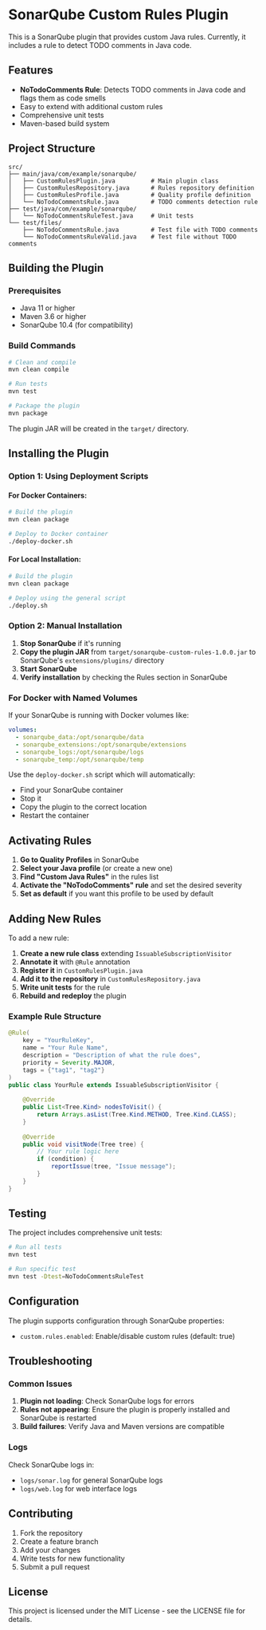 # SonarQube Custom Rules Plugin

This is a SonarQube plugin that provides custom Java rules. Currently, it includes a rule to detect TODO comments in Java code.

## Features

- **NoTodoComments Rule**: Detects TODO comments in Java code and flags them as code smells
- Easy to extend with additional custom rules
- Comprehensive unit tests
- Maven-based build system

## Project Structure

```
src/
├── main/java/com/example/sonarqube/
│   ├── CustomRulesPlugin.java          # Main plugin class
│   ├── CustomRulesRepository.java      # Rules repository definition
│   ├── CustomRulesProfile.java         # Quality profile definition
│   └── NoTodoCommentsRule.java         # TODO comments detection rule
├── test/java/com/example/sonarqube/
│   └── NoTodoCommentsRuleTest.java     # Unit tests
└── test/files/
    ├── NoTodoCommentsRule.java         # Test file with TODO comments
    └── NoTodoCommentsRuleValid.java    # Test file without TODO comments
```

## Building the Plugin

### Prerequisites

- Java 11 or higher
- Maven 3.6 or higher
- SonarQube 10.4 (for compatibility)

### Build Commands

```bash
# Clean and compile
mvn clean compile

# Run tests
mvn test

# Package the plugin
mvn package
```

The plugin JAR will be created in the `target/` directory.

## Installing the Plugin

### Option 1: Using Deployment Scripts

#### For Docker Containers:
```bash
# Build the plugin
mvn clean package

# Deploy to Docker container
./deploy-docker.sh
```

#### For Local Installation:
```bash
# Build the plugin
mvn clean package

# Deploy using the general script
./deploy.sh
```

### Option 2: Manual Installation

1. **Stop SonarQube** if it's running
2. **Copy the plugin JAR** from `target/sonarqube-custom-rules-1.0.0.jar` to SonarQube's `extensions/plugins/` directory
3. **Start SonarQube**
4. **Verify installation** by checking the Rules section in SonarQube

### For Docker with Named Volumes

If your SonarQube is running with Docker volumes like:
```yaml
volumes:
  - sonarqube_data:/opt/sonarqube/data
  - sonarqube_extensions:/opt/sonarqube/extensions
  - sonarqube_logs:/opt/sonarqube/logs
  - sonarqube_temp:/opt/sonarqube/temp
```

Use the `deploy-docker.sh` script which will automatically:
- Find your SonarQube container
- Stop it
- Copy the plugin to the correct location
- Restart the container

## Activating Rules

1. **Go to Quality Profiles** in SonarQube
2. **Select your Java profile** (or create a new one)
3. **Find "Custom Java Rules"** in the rules list
4. **Activate the "NoTodoComments" rule** and set the desired severity
5. **Set as default** if you want this profile to be used by default

## Adding New Rules

To add a new rule:

1. **Create a new rule class** extending `IssuableSubscriptionVisitor`
2. **Annotate it** with `@Rule` annotation
3. **Register it** in `CustomRulesPlugin.java`
4. **Add it to the repository** in `CustomRulesRepository.java`
5. **Write unit tests** for the rule
6. **Rebuild and redeploy** the plugin

### Example Rule Structure

```java
@Rule(
    key = "YourRuleKey",
    name = "Your Rule Name",
    description = "Description of what the rule does",
    priority = Severity.MAJOR,
    tags = {"tag1", "tag2"}
)
public class YourRule extends IssuableSubscriptionVisitor {
    
    @Override
    public List<Tree.Kind> nodesToVisit() {
        return Arrays.asList(Tree.Kind.METHOD, Tree.Kind.CLASS);
    }
    
    @Override
    public void visitNode(Tree tree) {
        // Your rule logic here
        if (condition) {
            reportIssue(tree, "Issue message");
        }
    }
}
```

## Testing

The project includes comprehensive unit tests:

```bash
# Run all tests
mvn test

# Run specific test
mvn test -Dtest=NoTodoCommentsRuleTest
```

## Configuration

The plugin supports configuration through SonarQube properties:

- `custom.rules.enabled`: Enable/disable custom rules (default: true)

## Troubleshooting

### Common Issues

1. **Plugin not loading**: Check SonarQube logs for errors
2. **Rules not appearing**: Ensure the plugin is properly installed and SonarQube is restarted
3. **Build failures**: Verify Java and Maven versions are compatible

### Logs

Check SonarQube logs in:
- `logs/sonar.log` for general SonarQube logs
- `logs/web.log` for web interface logs

## Contributing

1. Fork the repository
2. Create a feature branch
3. Add your changes
4. Write tests for new functionality
5. Submit a pull request

## License

This project is licensed under the MIT License - see the LICENSE file for details.
